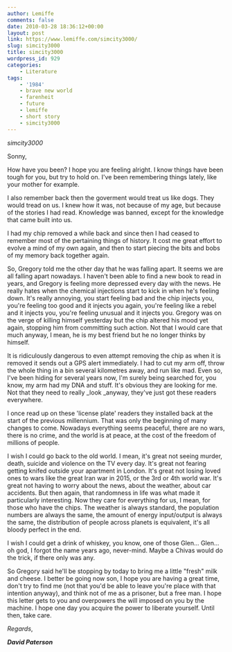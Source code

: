 ```yaml
---
author: Lemiffe
comments: false
date: 2010-03-28 18:36:12+00:00
layout: post
link: https://www.lemiffe.com/simcity3000/
slug: simcity3000
title: simcity3000
wordpress_id: 929
categories:
    - Literature
tags:
    - '1984'
    - brave new world
    - farenheit
    - future
    - lemiffe
    - short story
    - simcity3000
---
```


_simcity3000_

Sonny,

How have you been? I hope you are feeling alright. I know things have been tough for you, but try to hold on. I've been remembering things lately, like your mother for example.

I also remember back then the goverment would treat us like dogs. They would tread on us. I knew how it was, not because of my age, but because of the stories I had read. Knowledge was banned, except for the knowledge that came built into us.

I had my chip removed a while back and since then I had ceased to remember most of the pertaining things of history. It cost me great effort to evolve a mind of my own again, and then to start piecing the bits and bobs of my memory back together again.

So, Gregory told me the other day that he was falling apart. It seems we are all falling apart nowadays. I haven't been able to find a new book to read in years, and Gregory is feeling more depressed every day with the news. He really hates when the chemical injections start to kick in when he's feeling down. It's really annoying, you start feeling bad and the chip injects you, you're feeling too good and it injects you again, you're feeling like a rebel and it injects you, you're feeling unusual and it injects you. Gregory was on the verge of killing himself yesterday but the chip altered his mood yet again, stopping him from committing such action. Not that I would care that much anyway, I mean, he is my best friend but he no longer thinks by himself.

It is ridiculously dangerous to even attempt removing the chip as when it is removed it sends out a GPS alert immediately. I had to cut my arm off, throw the whole thing in a bin several kilometres away, and run like mad. Even so, I've been hiding for several years now, I'm surely being searched for, you know, my arm had my DNA and stuff. It's obvious they are looking for me. Not that they need to really \_look \_anyway, they've just got these readers everywhere.

I once read up on these 'license plate' readers they installed back at the start of the previous millennium. That was only the beginning of many changes to come. Nowadays everything seems peaceful, there are no wars, there is no crime, and the world is at peace, at the cost of the freedom of millions of people.

I wish I could go back to the old world. I mean, it's great not seeing murder, death, suicide and violence on the TV every day. It's great not fearing getting knifed outside your apartment in London. It's great not losing loved ones to wars like the great Iran war in 2015, or the 3rd or 4th world war. It's great not having to worry about the news, about the weather, about car accidents. But then again, that randomness in life was what made it particularly interesting. Now they care for everything for us, I mean, for those who have the chips. The weather is always standard, the population numbers are always the same, the amount of energy input/output is always the same, the distribution of people across planets is equivalent, it's all bloody perfect in the end.

I wish I could get a drink of whiskey, you know, one of those Glen... Glen... oh god, I forgot the name years ago, never-mind. Maybe a Chivas would do the trick, if there only was any.

So Gregory said he'll be stopping by today to bring me a little "fresh" milk and cheese. I better be going now son, I hope you are having a great time, don't try to find me (not that you'd be able to leave you're place with that intention anyway), and think not of me as a prisoner, but a free man. I hope this letter gets to you and overpowers the will imposed on you by the machine. I hope one day you acquire the power to liberate yourself. Until then, take care.

_Regards_,

_**David Paterson**_
